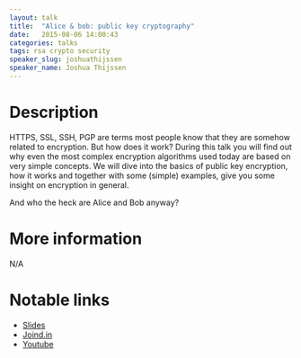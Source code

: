 ```yaml
---
layout: talk
title:  "Alice & bob: public key cryptography"
date:   2015-08-06 14:00:43
categories: talks
tags: rsa crypto security
speaker_slug: joshuathijssen
speaker_name: Joshua Thijssen
---
```


# Description
HTTPS, SSL, SSH, PGP are terms most people know that they are somehow related to encryption. But how does it work? 
During this talk you will find out why even the most complex encryption algorithms used today are based on very simple 
concepts. We will dive into the basics of public key encryption, how it works and together with some (simple) examples, 
give you some insight on encryption in general.

And who the heck are Alice and Bob anyway?


# More information
N/A

# Notable links
  * [Slides](http://www.google.com)
  * [Joind.in](http://www.google.com)
  * [Youtube](http://www.google.com)
